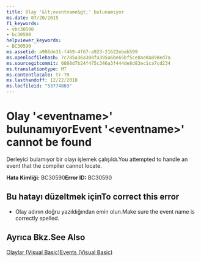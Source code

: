 ```yaml
---
title: Olay '&lt;eventname&gt;' bulunamıyor
ms.date: 07/20/2015
f1_keywords:
- vbc30590
- bc30590
helpviewer_keywords:
- BC30590
ms.assetid: a986de31-f469-4f67-a923-21622ebeb599
ms.openlocfilehash: 7c785a36a308fa395a6be65bf5ce8ae8a898ed7a
ms.sourcegitcommit: 0888d7b24f475c346a3f444de8d83ec1ca7cd234
ms.translationtype: MT
ms.contentlocale: tr-TR
ms.lasthandoff: 12/22/2018
ms.locfileid: "53774803"
---
```

# <a name="event-lteventnamegt-cannot-be-found"></a><span data-ttu-id="bcb5c-102">Olay '&lt;eventname&gt;' bulunamıyor</span><span class="sxs-lookup"><span data-stu-id="bcb5c-102">Event '&lt;eventname&gt;' cannot be found</span></span>
<span data-ttu-id="bcb5c-103">Derleyici bulamıyor bir olayı işlemek çalışıldı.</span><span class="sxs-lookup"><span data-stu-id="bcb5c-103">You attempted to handle an event that the compiler cannot locate.</span></span>  
  
 <span data-ttu-id="bcb5c-104">**Hata Kimliği:** BC30590</span><span class="sxs-lookup"><span data-stu-id="bcb5c-104">**Error ID:** BC30590</span></span>  
  
## <a name="to-correct-this-error"></a><span data-ttu-id="bcb5c-105">Bu hatayı düzeltmek için</span><span class="sxs-lookup"><span data-stu-id="bcb5c-105">To correct this error</span></span>  
  
-   <span data-ttu-id="bcb5c-106">Olay adının doğru yazıldığından emin olun.</span><span class="sxs-lookup"><span data-stu-id="bcb5c-106">Make sure the event name is correctly spelled.</span></span>  
  
## <a name="see-also"></a><span data-ttu-id="bcb5c-107">Ayrıca Bkz.</span><span class="sxs-lookup"><span data-stu-id="bcb5c-107">See Also</span></span>  
 [<span data-ttu-id="bcb5c-108">Olaylar (Visual Basic)</span><span class="sxs-lookup"><span data-stu-id="bcb5c-108">Events (Visual Basic)</span></span>](~/docs/visual-basic/programming-guide/language-features/events/index.md)
